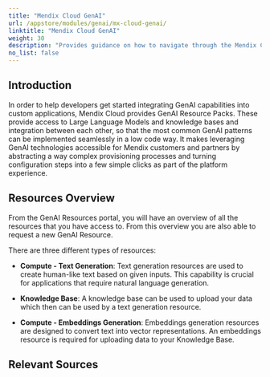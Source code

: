 ```yaml
---
title: "Mendix Cloud GenAI"
url: /appstore/modules/genai/mx-cloud-genai/
linktitle: "Mendix Cloud GenAI"
weight: 30
description: "Provides guidance on how to navigate through the Mendix Cloud GenAI Resource Packs."
no_list: false
---
```


## Introduction

In order to help developers get started integrating GenAI capabilities into custom applications, Mendix Cloud provides GenAI Resource Packs. These provide access to Large Language Models and knowledge bases and integration between each other, so that the most common GenAI patterns can be implemented seamlessly in a low code way. It makes leveraging GenAI technologies accessible for Mendix customers and partners by abstracting a way complex provisioning processes and turning configuration steps into a few simple clicks as part of the platform experience.

## Resources Overview

From the GenAI Resources portal, you will have an overview of all the resources that you have access to. From this overview you are also able to request a new GenAI Resource.  

There are three different types of resources: 

* **Compute - Text Generation**: Text generation resources are used to create human-like text based on given inputs. This capability is crucial for applications that require natural language generation. 

* **Knowledge Base**: A knowledge base can be used to upload your data which then can be used by a text generation resource. 

* **Compute - Embeddings Generation**: Embeddings generation resources are designed to convert text into vector representations. An embeddings resource is required for uploading data to your Knowledge Base. 

## Relevant Sources
